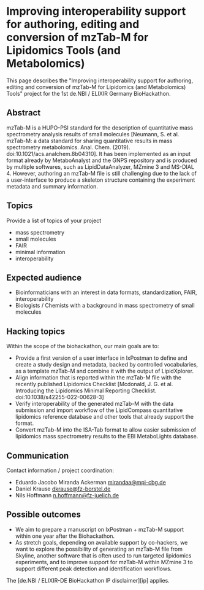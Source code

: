 # Improving interoperability support for authoring, editing and conversion of mzTab-M for Lipidomics Tools (and Metabolomics)

This page describes the "Improving interoperability support for authoring, editing and conversion of mzTab-M for Lipidomics (and Metabolomics) Tools" project for the 1st de.NBI /
ELIXIR Germany BioHackathon.

## Abstract

mzTab-M is a HUPO-PSI standard for the description of quantitative mass spectrometry analysis results of small molecules [Neumann, S. et al. mzTab-M: a data standard for sharing quantitative results in mass spectrometry metabolomics. Anal. Chem. (2019). doi:10.1021/acs.analchem.8b04310]. It has been implemented as an input format already by MetaboAnalyst and the GNPS repository and is produced by multiple softwares, such as LipidDataAnalyzer, MZmine 3 and MS-DIAL 4. However, authoring an mzTab-M file is still challenging due to the lack of a user-interface to produce a skeleton structure containing the experiment metadata and summary information.

## Topics

Provide a list of topics of your project

* mass spectrometry
* small molecules
* FAIR
* minimal information
* interoperability

## Expected audience

* Bioinformaticians with an interest in data formats, standardization, FAIR, interoperability
* Biologists / Chemists with a background in mass spectrometry of small molecules

## Hacking topics

Within the scope of the biohackathon, our main goals are to:

* Provide a first version of a user interface in lxPostman to define and create a study design and metadata, backed by controlled vocabularies, as a template mzTab-M and combine it with the output of LipidXplorer.
* Align information that is reported within the mzTab-M file with the recently published Lipidomics Checklist [Mcdonald, J. G. et al. Introducing the Lipidomics Minimal Reporting Checklist. doi:10.1038/s42255-022-00628-3]
* Verify interoperability of the generated mzTab-M with the data submission and import workflow of the LipidCompass quantitative lipidomics reference database and other tools that already support the format.
* Convert mzTab-M into the ISA-Tab format to allow easier submission of lipidomics mass spectrometry results to the EBI MetaboLights database.

## Communication

Contact information / project coordination:

* Eduardo Jacobo Miranda Ackerman <mirandaa@mpi-cbg.de>
* Daniel Krause <dkrause@fz-borstel.de>
* Nils Hoffmann <n.hoffmann@fz-juelich.de>

## Possible outcomes

* We aim to prepare a manuscript on lxPostman + mzTab-M support within one year after the Biohackathon.
* As stretch goals, depending on available support by co-hackers, we want to explore the possibility of generating an mzTab-M file from Skyline, another software that is often used to run targeted lipidomics experiments, and to improve support for mzTab-M within MZmine 3 to support different peak detection and identification workflows.

The [de.NBI / ELIXIR-DE BioHackathon IP disclaimer][ip] applies.

[docs]: <https://github.com/HUPO-PSI/mzTab>

